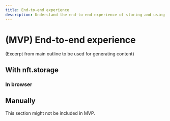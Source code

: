 ```yaml
---
title: End-to-end experience
description: Understand the end-to-end experience of storing and using NFTs in this developer-focused guide.
---
```

 # (MVP) End-to-end experience

(Excerpt from main outline to be used for generating content)

## With nft.storage

### In browser

## Manually
This section might not be included in MVP.


